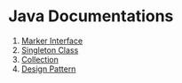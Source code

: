 # Java Documentations

1. [Marker Interface](marker_interface/README.md)
2. [Singleton Class](singleton/singleton.md)
3. [Collection](collection/README.md)
4. [Design Pattern](design_pattern/README.md)

